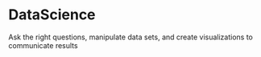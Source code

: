 # DataScience
Ask the right questions, manipulate data sets, and create visualizations to communicate results
